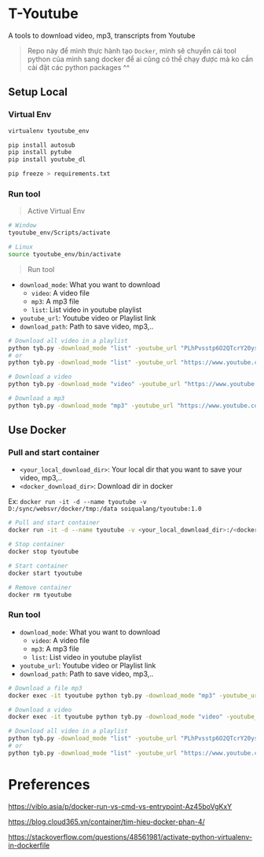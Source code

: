 # T-Youtube
A tools to download video, mp3, transcripts from Youtube

> Repo này để mình thực hành tạo `Docker`, mình sẽ chuyển cái tool python của mình sang docker để ai cũng có thể chạy được mà ko cần cài đặt các python packages ^^


## Setup Local

### Virtual Env

```bash
virtualenv tyoutube_env

pip install autosub
pip install pytube
pip install youtube_dl

pip freeze > requirements.txt
```

### Run tool

> Active Virtual Env

```bash
# Window
tyoutube_env/Scripts/activate

# Linux
source tyoutube_env/bin/activate
```

> Run tool

* `download_mode`: What you want to download
  * `video`: A video file
  * `mp3`: A mp3 file
  * `list`: List video in youtube playlist
* `youtube_url`: Youtube video or Playlist link
* `download_path`: Path to save video, mp3,..

```bash
# Download all video in a playlist
python tyb.py -download_mode "list" -youtube_url "PLhPvsstp6O2QTcrY20ysXRbyRo30am87X" -download_path "keochanh_mp3"
# or
python tyb.py -download_mode "list" -youtube_url "https://www.youtube.com/playlist?list=PLhPvsstp6O2QTcrY20ysXRbyRo30am87X" -download_path "keochanh_mp3"

# Download a video
python tyb.py -download_mode "video" -youtube_url "https://www.youtube.com/watch?v=tNfGBssfCmE" -download_path "keochanh_mp3"

# Download a mp3
python tyb.py -download_mode "mp3" -youtube_url "https://www.youtube.com/watch?v=tNfGBssfCmE" -download_path "keochanh_mp3"
```

## Use Docker

### Pull and start container

* `<your_local_download_dir>`: Your local dir that you want to save your video, mp3,..
* `<docker_download_dir>`: Download dir in docker

Ex: `docker run -it -d --name tyoutube -v D:/sync/websvr/docker/tmp:/data soiqualang/tyoutube:1.0`

```bash
# Pull and start container
docker run -it -d --name tyoutube -v <your_local_download_dir>:/<docker_download_dir> soiqualang/tyoutube:1.0

# Stop container
docker stop tyoutube

# Start container
docker start tyoutube

# Remove container
docker rm tyoutube
```

### Run tool

* `download_mode`: What you want to download
  * `video`: A video file
  * `mp3`: A mp3 file
  * `list`: List video in youtube playlist
* `youtube_url`: Youtube video or Playlist link
* `download_path`: Path to save video, mp3,..

```bash
# Download a file mp3
docker exec -it tyoutube python tyb.py -download_mode "mp3" -youtube_url "https://www.youtube.com/watch?v=tNfGBssfCmE" -download_path "/data/keochanh_mp3"

# Download a video
docker exec -it tyoutube python tyb.py -download_mode "video" -youtube_url "https://www.youtube.com/watch?v=tNfGBssfCmE" -download_path "keochanh_mp3"

# Download all video in a playlist
python tyb.py -download_mode "list" -youtube_url "PLhPvsstp6O2QTcrY20ysXRbyRo30am87X" -download_path "keochanh_mp3"
# or
python tyb.py -download_mode "list" -youtube_url "https://www.youtube.com/playlist?list=PLhPvsstp6O2QTcrY20ysXRbyRo30am87X" -download_path "keochanh_mp3"
```


# Preferences

https://viblo.asia/p/docker-run-vs-cmd-vs-entrypoint-Az45boVgKxY

https://blog.cloud365.vn/container/tim-hieu-docker-phan-4/

https://stackoverflow.com/questions/48561981/activate-python-virtualenv-in-dockerfile
